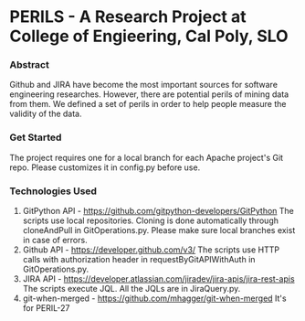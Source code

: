 # PERILS - A Research Project at College of Engieering, Cal Poly, SLO

### Abstract
Github and JIRA have become the most important sources for software engineering researches. However, there are potential perils of mining data from them. We defined a set of perils in order to help people measure the validity of the data.

### Get Started
The project requires one for a local branch for each Apache project's Git repo. Please customizes it in config.py before use.

### Technologies Used
1. GitPython API - https://github.com/gitpython-developers/GitPython
The scripts use local repositories. Cloning is done automatically through cloneAndPull in GitOperations.py. 
Please make sure local branches exist in case of errors.
2. Github API - https://developer.github.com/v3/
The scripts use HTTP calls with authorization header in requestByGitAPIWithAuth in GitOperations.py.
3. JIRA API - https://developer.atlassian.com/jiradev/jira-apis/jira-rest-apis
The scripts execute JQL. All the JQLs are in JiraQuery.py.
4. git-when-merged - https://github.com/mhagger/git-when-merged
It's for PERIL-27
